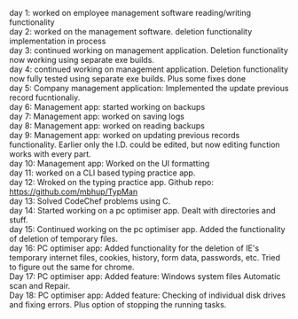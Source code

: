 day 1: worked on employee management software reading/writing functionality <br>
day 2: worked on the management software. deletion functionality implementation in process <br> 
day 3: continued working on management application. Deletion functionality now working using separate exe builds. <br>
day 4: continued working on management application. Deletion functionality now fully tested using separate exe builds. Plus some fixes done <br>
day 5: Company management application: Implemented the update previous record fucntionaliy. <br>
day 6: Management app: started working on backups <br>
day 7: Management app: worked on saving logs <br>
day 8: Management app: worked on reading backups <br>
day 9: Management app: worked on updating previous records functionality. Earlier only the I.D. could be edited, but now editing function works with every part. <br>
day 10: Management app: Worked on the UI formatting <br>
day 11: worked on a CLI based typing practice app. <br>
day 12: Wroked on the typing practice app. Github repo: https://github.com/mbhup/TypMan <br>
day 13: Solved CodeChef problems using C. <br>
day 14: Started working on a pc optimiser app. Dealt with directories and stuff. <br>
day 15: Continued working on the pc optimiser app. Added the functionality of deletion of temporary files. <br>
day 16: PC optimiser app: Added functionality for the deletion of IE's temporary internet files, cookies, history, form data, passwords, etc. Tried to figure out the same for chrome. <br>
Day 17: PC optimiser app: Added feature: Windows system files Automatic scan and Repair. <br>
Day 18: PC optimiser app: Added feature: Checking of individual disk drives and fixing errors. Plus option of stopping the running tasks. <br>
